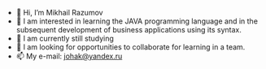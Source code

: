 - 👋 Hi, I’m Mikhail Razumov 
- 👀 I am interested in learning the JAVA programming language and in the subsequent development of business applications using its syntax.
- 🌱 I am currently still studying
- 💞️ I am looking for opportunities to collaborate for learning in a team.
- 📫 My e-mail: johak@yandex.ru

<!---
RazumHak/RazumHak is a ✨ special ✨ repository because its `README.md` (this file) appears on your GitHub profile.
You can click the Preview link to take a look at your changes.
--->
